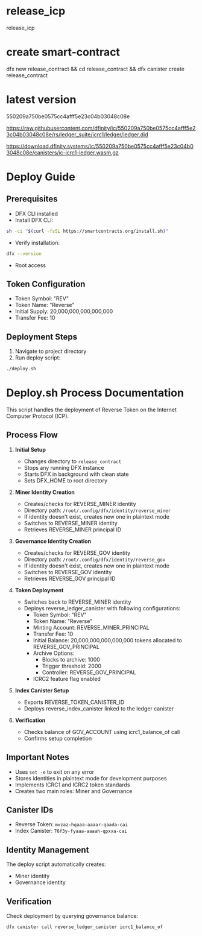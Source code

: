 # release_icp
release_icp

# create smart-contract
dfx new release_contract && cd release_contract && dfx canister create release_contract

# latest version
550209a750be0575cc4afff5e23c04b03048c08e

https://raw.githubusercontent.com/dfinity/ic/550209a750be0575cc4afff5e23c04b03048c08e/rs/ledger_suite/icrc1/ledger/ledger.did

https://download.dfinity.systems/ic/550209a750be0575cc4afff5e23c04b03048c08e/canisters/ic-icrc1-ledger.wasm.gz

# Deploy Guide

## Prerequisites
- DFX CLI installed
- Install DFX CLI:
```bash
sh -ci "$(curl -fsSL https://smartcontracts.org/install.sh)"
```
- Verify installation:
```bash
dfx --version
```
- Root access

## Token Configuration
- Token Symbol: "REV"
- Token Name: "Reverse"
- Initial Supply: 20,000,000,000,000,000
- Transfer Fee: 10

## Deployment Steps
1. Navigate to project directory
2. Run deploy script:
```bash
./deploy.sh
```
# Deploy.sh Process Documentation

This script handles the deployment of Reverse Token on the Internet Computer Protocol (ICP).

## Process Flow

1. **Initial Setup**
    - Changes directory to `release_contract`
    - Stops any running DFX instance
    - Starts DFX in background with clean state
    - Sets DFX_HOME to root directory

2. **Miner Identity Creation**
    - Creates/checks for REVERSE_MINER identity
    - Directory path: `/root/.config/dfx/identity/reverse_miner`
    - If identity doesn't exist, creates new one in plaintext mode
    - Switches to REVERSE_MINER identity
    - Retrieves REVERSE_MINER principal ID

3. **Governance Identity Creation**
    - Creates/checks for REVERSE_GOV identity
    - Directory path: `/root/.config/dfx/identity/reverse_gov`
    - If identity doesn't exist, creates new one in plaintext mode
    - Switches to REVERSE_GOV identity
    - Retrieves REVERSE_GOV principal ID

4. **Token Deployment**
    - Switches back to REVERSE_MINER identity
    - Deploys reverse_ledger_canister with following configurations:
      - Token Symbol: "REV"
      - Token Name: "Reverse"
      - Minting Account: REVERSE_MINER_PRINCIPAL
      - Transfer Fee: 10
      - Initial Balance: 20,000,000,000,000,000 tokens allocated to REVERSE_GOV_PRINCIPAL
      - Archive Options:
         - Blocks to archive: 1000
         - Trigger threshold: 2000
         - Controller: REVERSE_GOV_PRINCIPAL
      - ICRC2 feature flag enabled

5. **Index Canister Setup**
    - Exports REVERSE_TOKEN_CANISTER_ID
    - Deploys reverse_index_canister linked to the ledger canister

6. **Verification**
    - Checks balance of GOV_ACCOUNT using icrc1_balance_of call
    - Confirms setup completion

## Important Notes
- Uses `set -e` to exit on any error
- Stores identities in plaintext mode for development purposes
- Implements ICRC1 and ICRC2 token standards
- Creates two main roles: Miner and Governance


## Canister IDs
- Reverse Token: `mxzaz-hqaaa-aaaar-qaada-cai`
- Index Canister: `76f3y-fyaaa-aaaah-qpxxa-cai`

## Identity Management
The deploy script automatically creates:
- Miner identity
- Governance identity

## Verification
Check deployment by querying governance balance:
```bash
dfx canister call reverse_ledger_canister icrc1_balance_of
```
